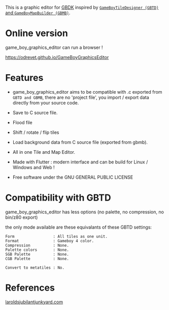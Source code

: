 This is a graphic editor for [GBDK](https://github.com/gbdk-2020/gbdk-2020) inspired by 
[`GameBoyTileDesigner (GBTD)` and `GameBoyMapBuilder (GBMB)`](https://github.com/gbdk-2020/GBTD_GBMB).

# Online version

game_boy_graphics_editor can run a browser !

https://odrevet.github.io/GameBoyGraphicsEditor

# Features

* game_boy_graphics_editor aims to be compatible with .c exported from `GBTD and GBMB`, there are no 'project file', you
  import / export data directly from your source code.

* Save to C source file.

* Flood file

* Shift / rotate / flip tiles

* Load background data from C source file (exported from gbmb).

* All in one Tile and Map Editor.

* Made with Flutter : modern interface and can be build for Linux / Windows and Web !

* Free software under the GNU GENERAL PUBLIC LICENSE

# Compatibility with GBTD

game_boy_graphics_editor has less options (no palette, no compression, no bin/z80 export)

the only mode available are these equivalants of these GBTD settings:

```
Form                 : All tiles as one unit.
Format               : Gameboy 4 color.
Compression          : None.
Palette colors       : None.
SGB Palette          : None.
CGB Palette          : None.

Convert to metatiles : No.
```

# References

[laroldsjubilantjunkyard.com](https://laroldsjubilantjunkyard.com/tutorials/how-to-make-a-gameboy-game/sprites-and-backgrounds/)
